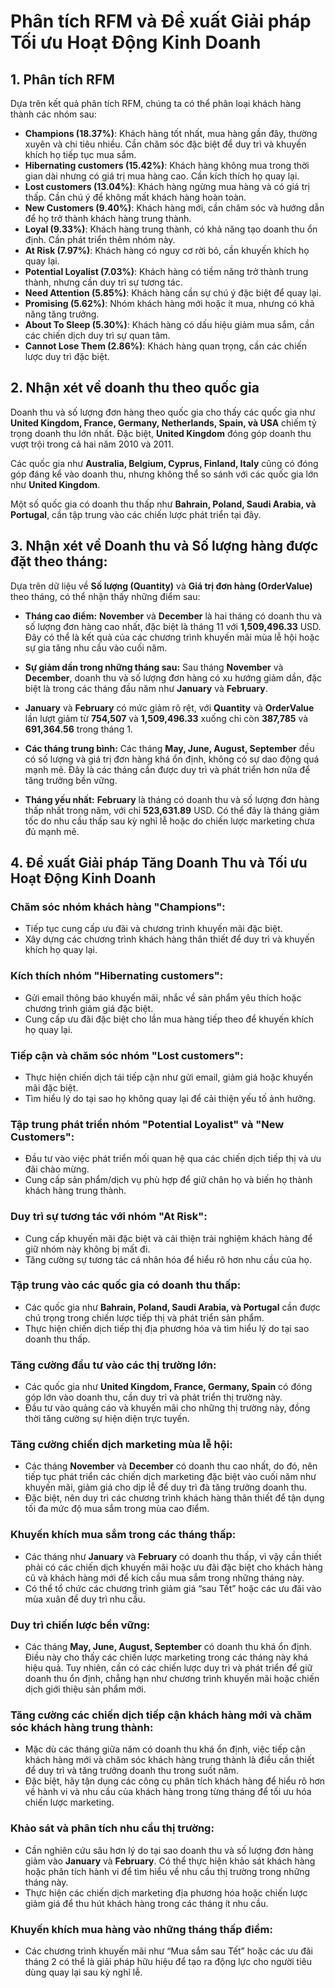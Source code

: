 # Phân tích RFM và Đề xuất Giải pháp Tối ưu Hoạt Động Kinh Doanh

## 1. Phân tích RFM
Dựa trên kết quả phân tích RFM, chúng ta có thể phân loại khách hàng thành các nhóm sau:

- **Champions (18.37%)**: Khách hàng tốt nhất, mua hàng gần đây, thường xuyên và chi tiêu nhiều. Cần chăm sóc đặc biệt để duy trì và khuyến khích họ tiếp tục mua sắm.
- **Hibernating customers (15.42%)**: Khách hàng không mua trong thời gian dài nhưng có giá trị mua hàng cao. Cần kích thích họ quay lại.
- **Lost customers (13.04%)**: Khách hàng ngừng mua hàng và có giá trị thấp. Cần chú ý để không mất khách hàng hoàn toàn.
- **New Customers (9.40%)**: Khách hàng mới, cần chăm sóc và hướng dẫn để họ trở thành khách hàng trung thành.
- **Loyal (9.33%)**: Khách hàng trung thành, có khả năng tạo doanh thu ổn định. Cần phát triển thêm nhóm này.
- **At Risk (7.97%)**: Khách hàng có nguy cơ rời bỏ, cần khuyến khích họ quay lại.
- **Potential Loyalist (7.03%)**: Khách hàng có tiềm năng trở thành trung thành, nhưng cần duy trì sự tương tác.
- **Need Attention (5.85%)**: Khách hàng cần sự chú ý đặc biệt để quay lại.
- **Promising (5.62%)**: Nhóm khách hàng mới hoặc ít mua, nhưng có khả năng tăng trưởng.
- **About To Sleep (5.30%)**: Khách hàng có dấu hiệu giảm mua sắm, cần các chiến dịch duy trì sự quan tâm.
- **Cannot Lose Them (2.86%)**: Khách hàng quan trọng, cần các chiến lược duy trì đặc biệt.

## 2. Nhận xét về doanh thu theo quốc gia
Doanh thu và số lượng đơn hàng theo quốc gia cho thấy các quốc gia như **United Kingdom, France, Germany, Netherlands, Spain, và USA** chiếm tỷ trọng doanh thu lớn nhất. Đặc biệt, **United Kingdom** đóng góp doanh thu vượt trội trong cả hai năm 2010 và 2011.

Các quốc gia như **Australia, Belgium, Cyprus, Finland, Italy** cũng có đóng góp đáng kể vào doanh thu, nhưng không thể so sánh với các quốc gia lớn như **United Kingdom**.

Một số quốc gia có doanh thu thấp như **Bahrain, Poland, Saudi Arabia, và Portugal**, cần tập trung vào các chiến lược phát triển tại đây.

## 3. Nhận xét về Doanh thu và Số lượng hàng được đặt theo tháng:
Dựa trên dữ liệu về **Số lượng (Quantity)** và **Giá trị đơn hàng (OrderValue)** theo tháng, có thể nhận thấy những điểm sau:

- **Tháng cao điểm:** **November** và **December** là hai tháng có doanh thu và số lượng đơn hàng cao nhất, đặc biệt là tháng 11 với **1,509,496.33** USD. Đây có thể là kết quả của các chương trình khuyến mãi mùa lễ hội hoặc sự gia tăng nhu cầu vào cuối năm.
   
- **Sự giảm dần trong những tháng sau:** Sau tháng **November** và **December**, doanh thu và số lượng đơn hàng có xu hướng giảm dần, đặc biệt là trong các tháng đầu năm như **January** và **February**.
  
- **January** và **February** có mức giảm rõ rệt, với **Quantity** và **OrderValue** lần lượt giảm từ **754,507** và **1,509,496.33** xuống chỉ còn **387,785** và **691,364.56** trong tháng 1.

- **Các tháng trung bình:** Các tháng **May, June, August, September** đều có số lượng và giá trị đơn hàng khá ổn định, không có sự dao động quá mạnh mẽ. Đây là các tháng cần được duy trì và phát triển hơn nữa để tăng trưởng bền vững.
   
- **Tháng yếu nhất:** **February** là tháng có doanh thu và số lượng đơn hàng thấp nhất trong năm, với chỉ **523,631.89** USD. Có thể đây là tháng giảm tốc do nhu cầu thấp sau kỳ nghỉ lễ hoặc do chiến lược marketing chưa đủ mạnh mẽ.

## 4. Đề xuất Giải pháp Tăng Doanh Thu và Tối ưu Hoạt Động Kinh Doanh

### Chăm sóc nhóm khách hàng "Champions":
- Tiếp tục cung cấp ưu đãi và chương trình khuyến mãi đặc biệt.
- Xây dựng các chương trình khách hàng thân thiết để duy trì và khuyến khích họ quay lại.

### Kích thích nhóm "Hibernating customers":
- Gửi email thông báo khuyến mãi, nhắc về sản phẩm yêu thích hoặc chương trình giảm giá đặc biệt.
- Cung cấp ưu đãi đặc biệt cho lần mua hàng tiếp theo để khuyến khích họ quay lại.

### Tiếp cận và chăm sóc nhóm "Lost customers":
- Thực hiện chiến dịch tái tiếp cận như gửi email, giảm giá hoặc khuyến mãi đặc biệt.
- Tìm hiểu lý do tại sao họ không quay lại để cải thiện yếu tố ảnh hưởng.

### Tập trung phát triển nhóm "Potential Loyalist" và "New Customers":
- Đầu tư vào việc phát triển mối quan hệ qua các chiến dịch tiếp thị và ưu đãi chào mừng.
- Cung cấp sản phẩm/dịch vụ phù hợp để giữ chân họ và biến họ thành khách hàng trung thành.

### Duy trì sự tương tác với nhóm "At Risk":
- Cung cấp khuyến mãi đặc biệt và cải thiện trải nghiệm khách hàng để giữ nhóm này không bị mất đi.
- Tăng cường sự tương tác cá nhân hóa để hiểu rõ hơn nhu cầu của họ.

### Tập trung vào các quốc gia có doanh thu thấp:
- Các quốc gia như **Bahrain, Poland, Saudi Arabia, và Portugal** cần được chú trọng trong chiến lược tiếp thị và phát triển sản phẩm.
- Thực hiện chiến dịch tiếp thị địa phương hóa và tìm hiểu lý do tại sao doanh thu thấp.

### Tăng cường đầu tư vào các thị trường lớn:
- Các quốc gia như **United Kingdom, France, Germany, Spain** có đóng góp lớn vào doanh thu, cần duy trì và phát triển thị trường này.
- Đầu tư vào quảng cáo và khuyến mãi cho những thị trường này, đồng thời tăng cường sự hiện diện trực tuyến.

### **Tăng cường chiến dịch marketing mùa lễ hội:**
   - Các tháng **November** và **December** có doanh thu cao nhất, do đó, nên tiếp tục phát triển các chiến dịch marketing đặc biệt vào cuối năm như khuyến mãi, giảm giá cho dịp lễ để duy trì đà tăng trưởng doanh thu.
   - Đặc biệt, nên duy trì các chương trình khách hàng thân thiết để tận dụng tối đa mức độ mua sắm trong mùa cao điểm.

### **Khuyến khích mua sắm trong các tháng thấp:**
   - Các tháng như **January** và **February** có doanh thu thấp, vì vậy cần thiết phải có các chiến dịch khuyến mãi hoặc ưu đãi đặc biệt cho khách hàng cũ và khách hàng mới để kích cầu mua sắm trong những tháng này.
   - Có thể tổ chức các chương trình giảm giá “sau Tết” hoặc các ưu đãi vào mùa xuân để duy trì nhu cầu.

### **Duy trì chiến lược bền vững:**
   - Các tháng **May, June, August, September** có doanh thu khá ổn định. Điều này cho thấy các chiến lược marketing trong các tháng này khá hiệu quả. Tuy nhiên, cần có các chiến lược duy trì và phát triển để giữ doanh thu ổn định, chẳng hạn như chương trình khuyến mãi hoặc chiến dịch giới thiệu sản phẩm mới.

### **Tăng cường các chiến dịch tiếp cận khách hàng mới và chăm sóc khách hàng trung thành:**
   - Mặc dù các tháng giữa năm có doanh thu khá ổn định, việc tiếp cận khách hàng mới và chăm sóc khách hàng trung thành là điều cần thiết để duy trì và tăng trưởng doanh thu trong suốt năm.
   - Đặc biệt, hãy tận dụng các công cụ phân tích khách hàng để hiểu rõ hơn về hành vi và nhu cầu của khách hàng trong từng tháng để tối ưu hóa chiến lược marketing.

### **Khảo sát và phân tích nhu cầu thị trường:**
   - Cần nghiên cứu sâu hơn lý do tại sao doanh thu và số lượng đơn hàng giảm vào **January** và **February**. Có thể thực hiện khảo sát khách hàng hoặc phân tích hành vi để tìm hiểu về nhu cầu thị trường trong những tháng này.
   - Thực hiện các chiến dịch marketing địa phương hóa hoặc chiến lược giảm giá để thu hút khách hàng trong các tháng ít nhu cầu.

### **Khuyến khích mua hàng vào những tháng thấp điểm:**
   - Các chương trình khuyến mãi như “Mua sắm sau Tết” hoặc các ưu đãi tháng 2 có thể là giải pháp hữu hiệu để tạo ra động lực cho người tiêu dùng quay lại sau kỳ nghỉ lễ.
